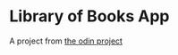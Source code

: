 # Library of Books App

A project from [the odin project](https://www.theodinproject.com/paths/full-stack-javascript/courses/javascript)
